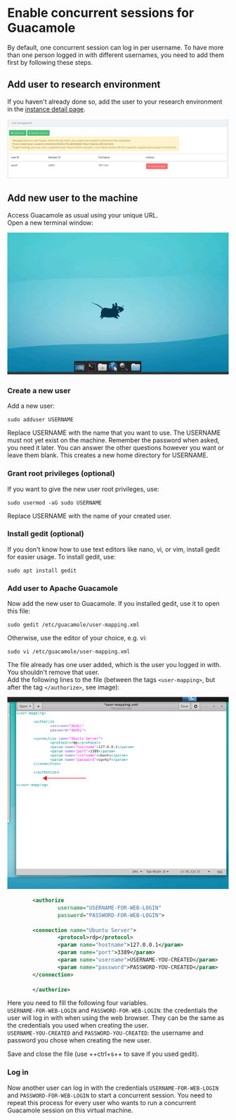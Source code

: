# Enable concurrent sessions for Guacamole 

By default, one concurrent session can log in per username.
To have more than one person logged in with different usernames, 
you need to add them first by following these steps. 

## Add user to research environment

If you haven't already done so, add the user to your research environment in the
[instance detail page](./instance_detail.md#user-management).

![user_management](./img/instance_detail/user_management.png)  

## Add new user to the machine

Access Guacamole as usual using your unique URL.<br>
Open a new terminal window:

![guacamole_terminal](./img/guacamole/guacamole_terminal.png)  

### Create a new user

Add a new user:

```shell
sudo adduser USERNAME
```

Replace USERNAME with the name that you want to use.
The USERNAME must not yet exist on the machine.
Remember the password when asked, you need it later.
You can answer the other questions however you want or leave them blank.
This creates a new home directory for USERNAME.

### Grant root privileges (optional)

If you want to give the new user root privileges, use:

```shell
sudo usermod -aG sudo USERNAME
```

Replace USERNAME with the name of your created user.

### Install gedit (optional)

If you don't know how to use text editors like nano, vi, or vim, install gedit for easier usage. 
To install gedit, use:

```shell
sudo apt install gedit
```

### Add user to Apache Guacamole

Now add the new user to Guacamole. If you installed gedit, use it to open this file:

```shell
sudo gedit /etc/guacamole/user-mapping.xml
```

Otherwise, use the editor of your choice, e.g. vi:

```shell
sudo vi /etc/guacamole/user-mapping.xml
```

The file already has one user added, which is the user you logged in with.
You shouldn't remove that user.<br>
Add the following lines to the file (between the tags `<user-mapping>`, but after the tag `</authorize>`, 
see image):

![file_position](./img/guacamole/file_position.png)  

```xml
        <authorize
                username="USERNAME-FOR-WEB-LOGIN"
                password="PASSWORD-FOR-WEB-LOGIN">

        <connection name="Ubuntu Server">
                <protocol>rdp</protocol>
                <param name="hostname">127.0.0.1</param>
                <param name="port">3389</param>
                <param name="username">USERNAME-YOU-CREATED</param>
                <param name="password">PASSWORD-YOU-CREATED</param>
        </connection>

        </authorize>
```

Here you need to fill the following four variables.  
`USERNAME-FOR-WEB-LOGIN` and `PASSWORD-FOR-WEB-LOGIN`: the credentials the user will log in with when 
using the web browser. They can be the same as the credentials you used when creating the user.<br>
`USERNAME-YOU-CREATED` and `PASSWORD-YOU-CREATED`: the username and password you chose when creating the new user.  

Save and close the file (use ++ctrl+s++ to save if you used gedit).

###  Log in

Now another user can log in with the credentials `USERNAME-FOR-WEB-LOGIN` and `PASSWORD-FOR-WEB-LOGIN` to start a 
concurrent session.
You need to repeat this process for every user who wants to run a concurrent Guacamole session on this virtual 
machine.
